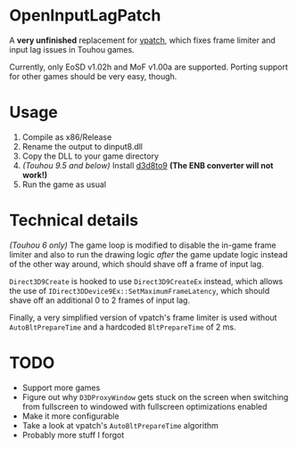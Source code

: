 # OpenInputLagPatch

A **very unfinished** replacement for [vpatch](https://ux.getuploader.com/swmplv75e/), which fixes frame limiter and input lag issues in Touhou games.

Currently, only EoSD v1.02h and MoF v1.00a are supported. Porting support for other games should be very easy, though.

# Usage
1. Compile as x86/Release
2. Rename the output to dinput8.dll
3. Copy the DLL to your game directory
4. *(Touhou 9.5 and below)* Install [d3d8to9](https://github.com/crosire/d3d8to9) **(The ENB converter will not work!)**
4. Run the game as usual

# Technical details
*(Touhou 6 only)* The game loop is modified to disable the in-game frame limiter and also to run the drawing logic *after* the game update logic instead of the other way around, which should shave off a frame of input lag.

`Direct3D9Create` is hooked to use `Direct3D9CreateEx` instead, which allows the use of `IDirect3DDevice9Ex::SetMaximumFrameLatency`, which should shave off an additional 0 to 2 frames of input lag.

Finally, a very simplified version of vpatch's frame limiter is used without `AutoBltPrepareTime` and a hardcoded `BltPrepareTime` of 2 ms.

# TODO
- Support more games
- Figure out why `D3DProxyWindow` gets stuck on the screen when switching from fullscreen to windowed with fullscreen optimizations enabled
- Make it more configurable
- Take a look at vpatch's `AutoBltPrepareTime` algorithm
- Probably more stuff I forgot